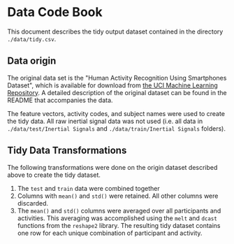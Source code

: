 # Data Code Book
This document describes the tidy output dataset contained in the directory
`./data/tidy.csv`. 

## Data origin
The original data set is the "Human Activity Recognition Using Smartphones Dataset",
which is available for download from [the UCI Machine Learning Repository](http://archive.ics.uci.edu/ml/datasets/Human+Activity+Recognition+Using+Smartphones).
A detailed description of the original dataset can be found in the README that accompanies the data.

The feature vectors, activity codes, and subject names were used to create the tidy data.
All raw inertial signal data was not used (i.e. all data in `./data/test/Inertial Signals` and
`./data/train/Inertial Signals` folders).

## Tidy Data Transformations
The following transformations were done on the origin dataset described above to create the tidy dataset.
1. The `test` and `train` data were combined together
2. Columns with `mean()` and `std()` were retained. All other columns were discarded.
3. The `mean()` and `std()` columns were averaged over all participants and activities. This averaging was accomplished using the `melt` and `dcast` functions from the `reshape2` library.
The resulting tidy dataset contains one row for each unique combination of participant and activity.
